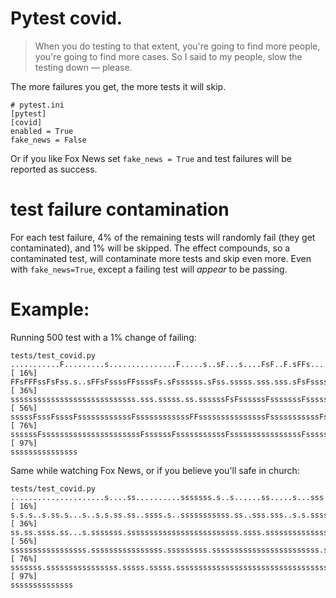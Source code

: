 # Pytest covid. 


> When you do testing to that extent, you're going to find more people, you're
> going to find more cases. So I said to my people, slow the testing down —
> please.

The more failures you get, the more tests it will skip.

```
# pytest.ini
[pytest]
[covid]
enabled = True
fake_news = False
```

Or if you like Fox News set `fake_news = True` and test failures will be reported as success.

# test failure contamination

For each test failure, 4% of the remaining tests will randomly fail (they get
contaminated), and 1% will be skipped. The effect compounds, so a contaminated test,
will contaminate more tests and skip even more. Even with `fake_news=True`, except
a failing test will _appear_ to be passing.


# Example:

Running 500 test with a 1% change of failing:

```
tests/test_covid.py ...........F.........s...............F.....s..sF...s....FsF..F.sFFs....sFs...s..F [ 16%]
FFsFFFssFsFss.s..sFFsFssssFFssssFs.sFssssss.sFss.sssss.sss.sss.sFsFssssssssFsssFssssss.sssssFssFsssss [ 36%]
ssssssssssssssssssssssssssss.sss.sssss.ss.ssssssFsFssssssFsssssssFsssssssssssssFFsssFssssssssFsFsFsFs [ 56%]
sssssFsssFssssFssssssssssssFssssssssssssFFsssssssssssssssFsssssssssssFssssssssssssssssssssssss.ssssss [ 76%]
ssssssFssssssssssssssssssssssFssssssFsssssssssssFssssssssssssssssFsssssssssssssssssssFssssssssssssFs. [ 97%]
sssssssssssssss
```


Same while watching Fox News, or if you believe you'll safe in church:


```
tests/test_covid.py .....................s....ss..........sssssss.s..s......ss.....s...sss.sss...ss.s [ 16%]
s.s.s..s.ss.s...s..s.s.ss.ss..ssss.s..sssssssssss.ss..sss.sss..s.s.sssssss.s.ss.ss.ssssss.ssss...s..s [ 36%]
ss.ss.ssss.ss...s.sssssss.sssssssssssssssssssssssss.ssss.ssssssssssssssssssssss.ssssssssssssssss.ssss [ 56%]
sssssssssssssssss.ssssssssssssssss.sssssssss.ssssssssssssssssssssssss.s.sssssssssssssssssssssssssss.s [ 76%]
sssssss.ssssssssssssssss.sssss.sssss.sssssssssssssssssssssssssssssssssssssssssss.sssssss.ssssss.sssss [ 97%]
ssssssssssssss
```
